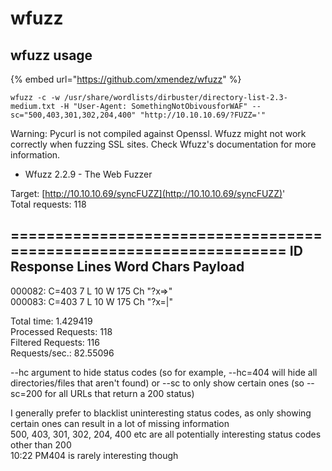 # wfuzz

## wfuzz usage <a id="wfuzz"></a>

{% embed url="https://github.com/xmendez/wfuzz" %}

`wfuzz -c -w /usr/share/wordlists/dirbuster/directory-list-2.3-medium.txt -H "User-Agent: SomethingNotObivousforWAF" --sc="500,403,301,302,204,400" "http://10.10.10.69/?FUZZ='"`

Warning: Pycurl is not compiled against Openssl. Wfuzz might not work correctly when fuzzing SSL sites. Check Wfuzz's documentation for more information.

* Wfuzz 2.2.9 - The Web Fuzzer 

Target: [http://10.10.10.69/syncFUZZ](http://10.10.10.69/syncFUZZ)'  
 Total requests: 118

## ==================================================================  ID Response Lines Word Chars Payload <a id="id-response-lines-word-chars-payload"></a>

000082: C=403 7 L 10 W 175 Ch "?x=&gt;"  
 000083: C=403 7 L 10 W 175 Ch "?x=\|"

Total time: 1.429419  
 Processed Requests: 118  
 Filtered Requests: 116  
 Requests/sec.: 82.55096

--hc argument to hide status codes \(so for example, --hc=404 will hide all directories/files that aren't found\) or --sc to only show certain ones \(so --sc=200 for all URLs that return a 200 status\)

I generally prefer to blacklist uninteresting status codes, as only showing certain ones can result in a lot of missing information  
 500, 403, 301, 302, 204, 400 etc are all potentially interesting status codes other than 200  
 10:22 PM404 is rarely interesting though

